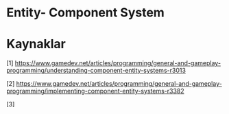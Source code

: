 # Entity- Component System

# Kaynaklar

[1] https://www.gamedev.net/articles/programming/general-and-gameplay-programming/understanding-component-entity-systems-r3013

[2] https://www.gamedev.net/articles/programming/general-and-gameplay-programming/implementing-component-entity-systems-r3382

[3] 
